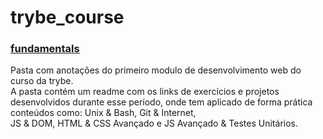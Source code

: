 # trybe_course

### [fundamentals](https://github.com/CalebeLAR/trybe_course/tree/main/fundamentals)  
Pasta com anotações do primeiro modulo de desenvolvimento web do curso da trybe.  
A pasta contém um readme com os links de exercícios e projetos desenvolvidos durante esse  período, onde tem aplicado de forma prática conteúdos como: Unix & Bash, Git & Internet,  
JS & DOM, HTML & CSS Avançado e JS Avançado & Testes Unitários.  


